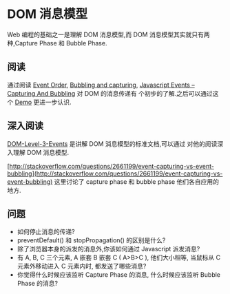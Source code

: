 # DOM 消息模型

Web 编程的基础之一是理解 DOM 消息模型,而 DOM 消息模型其实就只有两种,Capture Phase 和 Bubble Phase.

## 阅读

通过阅读 [Event Order](http://www.quirksmode.org/js/events_order.html), [Bubbling and capturing](http://javascript.info/tutorial/bubbling-and-capturing), [Javascript Events – Capturing And Bubbling](http://themousepotatowebsite.co.za/javascript-events-capturing-and-bubbling/) 对 DOM 的消息传递有
个初步的了解.之后可以通过这个 [Demo](http://themousepotatowebsite.co.za/demo/2011-11-03-javascript-events-capturing-and-bubbling/) 更进一步认识.

## 深入阅读

[DOM-Level-3-Events](http://www.w3.org/TR/DOM-Level-3-Events/) 是讲解 DOM 消息模型的标准文档,可以通过
对他的阅读深入理解 DOM 消息模型.

[http://stackoverflow.com/questions/2661199/event-capturing-vs-event-bubbling](http://stackoverflow.com/questions/2661199/event-capturing-vs-event-bubbling) 这里讨论了 capture phase 和 bubble phase 他们各自应用的地方.

## 问题

 - 如何停止消息的传递?
 - preventDefault() 和 stopPropagation() 的区别是什么?
 - 除了浏览器本身的派发的消息外,你该如何通过 Javascript 派发消息?
 - 有 A, B, C 三个元素, A 嵌套 B 嵌套 C ( A>B>C ), 他们大小相等, 当鼠标从 C 元素外移动进入 C 元素内时, 都发送了哪些消息?
 - 你觉得什么时候应该监听 Capture Phase 的消息, 什么时候应该监听 Bubble Phase 的消息?

